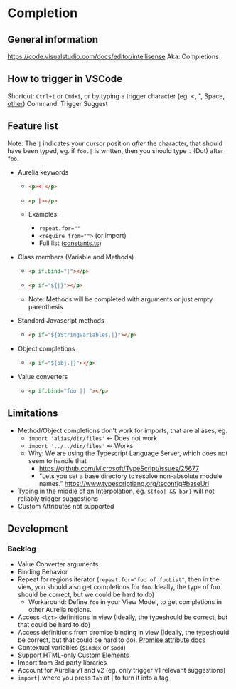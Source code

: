 # Completion

## General information
https://code.visualstudio.com/docs/editor/intellisense
Aka: Completions

## How to trigger in VSCode
Shortcut: `Ctrl+i` or `Cmd+i`, or by typing a trigger character (eg. <, ", Space, [other](https://github.com/aurelia/vscode-extension/blob/61376419796275b4e3b8e56dce069282e4697dde/server/src/server.ts#L78))
Command: Trigger Suggest

## Feature list
Note: The `|` indicates your cursor position *after* the character, that should have been typed, eg.
if `foo.|` is written, then you should type `.` (Dot) after `foo`.

- Aurelia keywords
  - ```html
    <p><|</p>
    ```
  - ```html
    <p |></p>
    ```

  - Examples:
    - `repeat.for=""`
    - `<require from="">` (or import)
    - Full list ([constants.ts](https://github.com/aurelia/vscode-extension/blob/e89fa44e00ec1b16066d734fbebc01e459df09b9/server/src/common/constants.ts#L101))

- Class members (Variable and Methods)
  - ```html
    <p if.bind="|"></p>
    ```
  - ```html
    <p if="${|}"></p>
    ```
  - Note: Methods will be completed with arguments or just empty parenthesis

- Standard Javascript methods
  - ```html
    <p if="${aStringVariables.|}"></p>
    ```

- Object completions
  - ```html
    <p if="${obj.|}"></p>
    ```

- Value converters
  - ```html
    <p if.bind="foo || "></p>
    ```

## Limitations
- Method/Object completions don't work for imports, that are aliases, eg.
  - `import 'alias/dir/files'` <- Does not work
  - `import '../../dir/files'` <- Works
  - Why: We are using the Typescript Language Server, which does not seem to handle that
    - https://github.com/Microsoft/TypeScript/issues/25677
    - "Lets you set a base directory to resolve non-absolute module names." https://www.typescriptlang.org/tsconfig#baseUrl
- Typing in the middle of an Interpolation, eg. `${foo| && bar}` will not reliably trigger suggestions
- Custom Attributes not supported

## Development

### Backlog
- Value Converter arguments
- Binding Behavior
- Repeat for regions iterator (`repeat.for="foo of fooList"`, then in the view, you should also get completions for `foo`. Ideally, the type of foo should be correct, but we could be hard to do)
  - Workaround: Define `foo` in your View Model, to get completions in other Aurelia regions.
- Access `<let>` definitions in view (Ideally, the typeshould be correct, but that could be hard to do)
- Access definitions from promise binding in view (Ideally, the typeshould be correct, but that could be hard to do). [Promise attribute docs](https://docs.aurelia.io/getting-to-know-aurelia/introduction/built-in-template-features/promise.bind)
- Contextual variables (`$index` or `$odd`)
- Support HTML-only Custom Elements
- Import from 3rd party libraries
- Account for Aurelia v1 and v2 (eg. only trigger v1 relevant suggestions)
- `import|` where you press `Tab` at | to turn it into a tag

